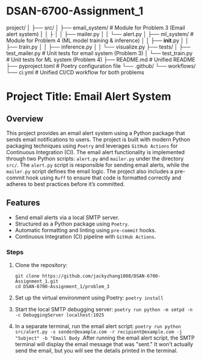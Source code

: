 # DSAN-6700-Assignment_1

project/
│
├── src/
│   ├── email_system/     # Module for Problem 3 (Email alert system)
│   │   ├
│   │   ├── mailer.py
│   │   └── alert.py
│   ├── ml_system/        # Module for Problem 4 (ML model training & inference)
│   │   ├── __init__.py
│   │   ├── train.py
│   │   ├── inference.py
│   │   └── visualize.py
├── tests/
│   ├── test_mailer.py    # Unit tests for email system (Problem 3)
│   └── test_train.py     # Unit tests for ML system (Problem 4)
├── README.md             # Unified README
├── pyproject.toml        # Poetry configuration file
└── .github/
    └── workflows/
        └── ci.yml        # Unified CI/CD workflow for both problems


# Project Title: Email Alert System

## Overview

This project provides an email alert system using a Python package that sends email notifications to users. The project is built with modern Python packaging techniques using `Poetry` and leverages `GitHub Actions` for Continuous Integration (CI). The email alert functionality is implemented through two Python scripts: `alert.py` and `mailer.py` under the directory `src/`. The `alert.py` script is responsible for sending email alerts, while the `mailer.py` script defines the email logic. The project also includes a pre-commit hook using `Ruff` to ensure that code is formatted correctly and adheres to best practices before it’s committed.

## Features

-   Send email alerts via a local SMTP server.
-   Structured as a Python package using `Poetry`.
-   Automatic formatting and linting using `pre-commit` hooks.
-   Continuous Integration (CI) pipeline with `GitHub Actions`.

### Steps

1.  Clone the repository:

    ``` 
    git clone https://github.com/jackyzhang1008/DSAN-6700-Assignment_1.git
    cd DSAN-6700-Assignment_1/problem_3
    ```

2.  Set up the virtual environment using Poetry: `poetry install`

3.  Start the local SMTP debugging server: `poetry run python -m smtpd -n -c DebuggingServer localhost:1025`

4.  In a separate terminal, run the email alert script: `poetry run python src/alert.py -s sender@example.com -r recipient@example.com -j "Subject" -b "Email Body` .After running the email alert script, the SMTP terminal will display the email message that was "sent." It won’t actually send the email, but you will see the details printed in the terminal.